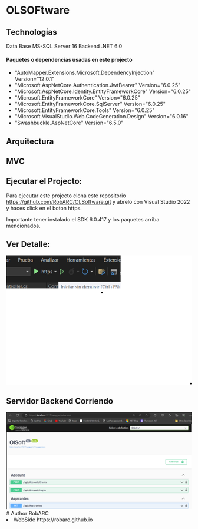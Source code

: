 # OLSOFtware

## Technologías

Data Base MS-SQL Server 16
Backend .NET 6.0

#### Paquetes o dependencias usadas en este projecto

<ul>
    <li>"AutoMapper.Extensions.Microsoft.DependencyInjection" Version="12.0.1"</li>
    <li>"Microsoft.AspNetCore.Authentication.JwtBearer" Version="6.0.25"</li>
    <li>"Microsoft.AspNetCore.Identity.EntityFrameworkCore" Version="6.0.25"</li>
    <li>"Microsoft.EntityFrameworkCore" Version="6.0.25"</li>
    <li>"Microsoft.EntityFrameworkCore.SqlServer" Version="6.0.25"</li>
    <li>"Microsoft.EntityFrameworkCore.Tools" Version="6.0.25"</li>
    <li>"Microsoft.VisualStudio.Web.CodeGeneration.Design" Version="6.0.16"</li>
    <li>"Swashbuckle.AspNetCore" Version="6.5.0"</li>
</ul>

## Arquitectura 

## MVC

## Ejecutar el Projecto:

Para ejecutar este projecto clona este repositorio <a>https://github.com/RobARC/OLSoftware.git</a> y 
abrelo con Visual Studio 2022 y haces click en el boton https.

Importante tener instalado el SDK 6.0.417 y los paquetes arriba mencionados.

## Ver Detalle:

<img src="./images/image1.png">

## Servidor Backend Corriendo

<img src="./images/image2.png">

<br>
# Author RobARC

<li> WebSide <a>https://robarc.github.io</a> </li>







